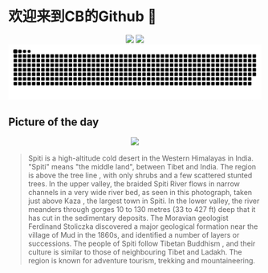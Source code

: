 
# 欢迎来到CB的Github 👋

<div align="center">
  <img height="137px" src="https://github-readme-stats.vercel.app/api?username=SuperCB&show_icons=true&theme=radical" />
  <img height="137px" src="https://github-readme-stats.vercel.app/api/top-langs/?username=SuperCB&hide_title=true&hide_border=true&layout=compact&langs_count=6&text_color=000&icon_color=fff" />
</div>


<div align="center">
    <img src="./contribution-snake/github-contribution-grid-snake.svg" />
</div>



## Picture of the day
<div align="center">
  <img width=400px src="https://upload.wikimedia.org/wikipedia/commons/thumb/3/3f/Spiti_River_Kaza_Himachal_Jun18_D72_7232.jpg/750px-Spiti_River_Kaza_Himachal_Jun18_D72_7232.jpg" />
</div>

>Spiti  is a high-altitude  cold desert  in the  Western Himalayas  in India.  "Spiti" means "the middle land", between  Tibet  and India. The region is above the  tree line , with only shrubs and a few scattered stunted trees. In the upper valley, the braided Spiti River flows in narrow channels in a very wide river bed, as seen in this photograph, taken just above  Kaza , the largest town in Spiti. In the lower valley, the river meanders through gorges 10 to 130 metres (33 to 427 ft) deep that it has cut in the  sedimentary  deposits. The Moravian geologist  Ferdinand Stoliczka  discovered a major geological formation near the village of  Mud  in the 1860s, and identified a number of layers or successions. The people of Spiti follow  Tibetan Buddhism , and their culture is similar to those of neighbouring Tibet and Ladakh. The region is known for adventure tourism, trekking and mountaineering.


